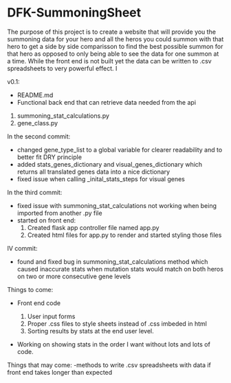 # DFK-SummoningSheet

The purpose of this project is to create a website that will provide you the summoning data for your hero and all the heros you could summon with that hero to get a side by side comparisson to find the best possible summon for that hero as opposed to only being able to see the data for one summon at a time.
While the front end is not built yet the data can be written to .csv spreadsheets to very powerful effect. I

v0.1:
- README.md
- Functional back end that can retrieve data needed from the api
1. summoning_stat_calculations.py
2. gene_class.py


In the second commit:
- changed gene_type_list to a global variable for clearer readability and to better fit DRY principle
- added stats_genes_dictionary and visual_genes_dictionary which returns all translated genes data into a nice dictionary
- fixed issue when calling _inital_stats_steps for visual genes


In the third commit:
- fixed issue with summoning_stat_calculations not working when being imported from another .py file
- started on front end:
	1. Created flask app controller file named app.py
	2. Created html files for app.py to render and started styling those files 

IV commit:
- found and fixed bug in summoning_stat_calculations method which caused inaccurate stats when mutation stats would match on both heros on two or more consecutive gene levels


Things to come:
- Front end code
	1. User input forms
	2. Proper .css files to style sheets instead of .css imbeded in html
	3. Sorting results by stats at the end user level.

- Working on showing stats in the order I want without lots and lots of code.


Things that may come:
-methods to write .csv spreadsheets with data if front end takes longer than expected


